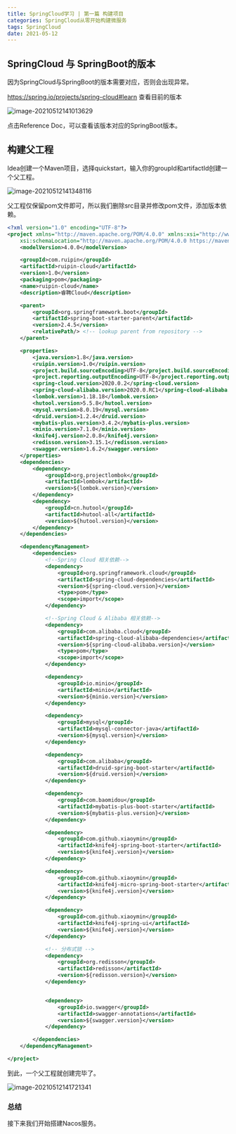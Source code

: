 ```yaml
---
title: SpringCloud学习 | 第一篇 构建项目
categories: SpringCloud从零开始构建微服务
tags: SpringCloud
date: 2021-05-12
---
```


## SpringCloud 与 SpringBoot的版本

因为SpringCloud与SpringBoot的版本需要对应，否则会出现异常。

https://spring.io/projects/spring-cloud#learn 查看目前的版本

![image-20210512141013629](https://gitee.com/ruocy/image_repo/raw/master/images/image-20210512141013629.png)

点击Reference Doc，可以查看该版本对应的SpringBoot版本。

<!-- more -->

## 构建父工程

Idea创建一个Maven项目，选择quickstart，输入你的groupId和artifactId创建一个父工程。

![image-20210512141348116](https://gitee.com/ruocy/image_repo/raw/master/images/image-20210512141348116.png)

父工程仅保留pom文件即可，所以我们删除src目录并修改pom文件，添加版本依赖。

```xml
<?xml version="1.0" encoding="UTF-8"?>
<project xmlns="http://maven.apache.org/POM/4.0.0" xmlns:xsi="http://www.w3.org/2001/XMLSchema-instance"
	xsi:schemaLocation="http://maven.apache.org/POM/4.0.0 https://maven.apache.org/xsd/maven-4.0.0.xsd">
	<modelVersion>4.0.0</modelVersion>

	<groupId>com.ruipin</groupId>
	<artifactId>ruipin-cloud</artifactId>
	<version>1.0</version>
	<packaging>pom</packaging>
	<name>ruipin-cloud</name>
	<description>睿聘Cloud</description>

	<parent>
		<groupId>org.springframework.boot</groupId>
		<artifactId>spring-boot-starter-parent</artifactId>
		<version>2.4.5</version>
		<relativePath/> <!-- lookup parent from repository -->
	</parent>

	<properties>
		<java.version>1.8</java.version>
		<ruipin.version>1.0</ruipin.version>
		<project.build.sourceEncoding>UTF-8</project.build.sourceEncoding>
		<project.reporting.outputEncoding>UTF-8</project.reporting.outputEncoding>
		<spring-cloud.version>2020.0.2</spring-cloud.version>
		<spring-cloud-alibaba.version>2020.0.RC1</spring-cloud-alibaba.version>
		<lombok.version>1.18.18</lombok.version>
		<hutool.version>5.5.8</hutool.version>
		<mysql.version>8.0.19</mysql.version>
		<druid.version>1.2.4</druid.version>
		<mybatis-plus.version>3.4.2</mybatis-plus.version>
		<minio.version>7.1.0</minio.version>
		<knife4j.version>2.0.8</knife4j.version>
		<redisson.version>3.15.1</redisson.version>
		<swagger.version>1.6.2</swagger.version>
	</properties>
	<dependencies>
		<dependency>
			<groupId>org.projectlombok</groupId>
			<artifactId>lombok</artifactId>
			<version>${lombok.version}</version>
		</dependency>
		<dependency>
			<groupId>cn.hutool</groupId>
			<artifactId>hutool-all</artifactId>
			<version>${hutool.version}</version>
		</dependency>
	</dependencies>

	<dependencyManagement>
		<dependencies>
			<!--Spring Cloud 相关依赖-->
			<dependency>
				<groupId>org.springframework.cloud</groupId>
				<artifactId>spring-cloud-dependencies</artifactId>
				<version>${spring-cloud.version}</version>
				<type>pom</type>
				<scope>import</scope>
			</dependency>

			<!--Spring Cloud & Alibaba 相关依赖-->
			<dependency>
				<groupId>com.alibaba.cloud</groupId>
				<artifactId>spring-cloud-alibaba-dependencies</artifactId>
				<version>${spring-cloud-alibaba.version}</version>
				<type>pom</type>
				<scope>import</scope>
			</dependency>

			<dependency>
				<groupId>io.minio</groupId>
				<artifactId>minio</artifactId>
				<version>${minio.version}</version>
			</dependency>

			<dependency>
				<groupId>mysql</groupId>
				<artifactId>mysql-connector-java</artifactId>
				<version>${mysql.version}</version>
			</dependency>

			<dependency>
				<groupId>com.alibaba</groupId>
				<artifactId>druid-spring-boot-starter</artifactId>
				<version>${druid.version}</version>
			</dependency>

			<dependency>
				<groupId>com.baomidou</groupId>
				<artifactId>mybatis-plus-boot-starter</artifactId>
				<version>${mybatis-plus.version}</version>
			</dependency>

			<dependency>
				<groupId>com.github.xiaoymin</groupId>
				<artifactId>knife4j-spring-boot-starter</artifactId>
				<version>${knife4j.version}</version>
			</dependency>

			<dependency>
				<groupId>com.github.xiaoymin</groupId>
				<artifactId>knife4j-micro-spring-boot-starter</artifactId>
				<version>${knife4j.version}</version>
			</dependency>

			<dependency>
				<groupId>com.github.xiaoymin</groupId>
				<artifactId>knife4j-spring-ui</artifactId>
				<version>${knife4j.version}</version>
			</dependency>

			<!-- 分布式锁 -->
			<dependency>
				<groupId>org.redisson</groupId>
				<artifactId>redisson</artifactId>
				<version>${redisson.version}</version>
			</dependency>


			<dependency>
				<groupId>io.swagger</groupId>
				<artifactId>swagger-annotations</artifactId>
				<version>${swagger.version}</version>
			</dependency>

		</dependencies>
	</dependencyManagement>

</project>

```

到此，一个父工程就创建完毕了。

![image-20210512141721341](https://gitee.com/ruocy/image_repo/raw/master/images/image-20210512141721341.png)



### 总结

接下来我们开始搭建Nacos服务。

